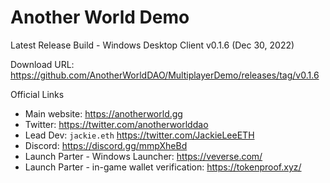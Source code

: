 Another World Demo
===
Latest Release Build - Windows Desktop Client v0.1.6 (Dec 30, 2022)

Download URL: https://github.com/AnotherWorldDAO/MultiplayerDemo/releases/tag/v0.1.6

Official Links
- Main website: https://anotherworld.gg
- Twitter: https://twitter.com/anotherworlddao
- Lead Dev: `jackie.eth` https://twitter.com/JackieLeeETH
- Discord: https://discord.gg/mmpXheBd
- Launch Parter - Windows Launcher: https://veverse.com/
- Launch Parter - in-game wallet verification: https://tokenproof.xyz/
